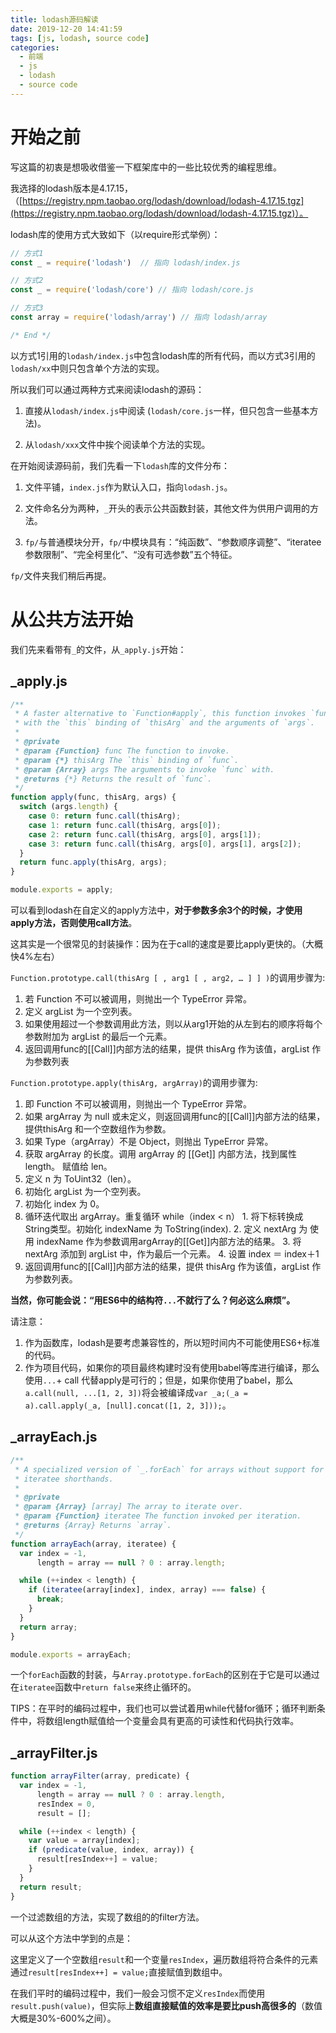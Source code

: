 ```yaml
---
title: lodash源码解读
date: 2019-12-20 14:41:59
tags: [js, lodash, source code]
categories:
  - 前端
  - js
  - lodash
  - source code
---
```


# 开始之前

写这篇的初衷是想吸收借鉴一下框架库中的一些比较优秀的编程思维。

我选择的lodash版本是4.17.15，（[https://registry.npm.taobao.org/lodash/download/lodash-4.17.15.tgz](https://registry.npm.taobao.org/lodash/download/lodash-4.17.15.tgz)）。

lodash库的使用方式大致如下（以require形式举例）：

``` js
// 方式1
const _ = require('lodash')  // 指向 lodash/index.js

// 方式2
const _ = require('lodash/core') // 指向 lodash/core.js

// 方式3
const array = require('lodash/array') // 指向 lodash/array

/* End */
```

以方式1引用的`lodash/index.js`中包含lodash库的所有代码，而以方式3引用的`lodash/xx`中则只包含单个方法的实现。

所以我们可以通过两种方式来阅读lodash的源码：

  1. 直接从`lodash/index.js`中阅读 (`lodash/core.js`一样，但只包含一些基本方法)。

  2. 从`lodash/xxx`文件中挨个阅读单个方法的实现。

在开始阅读源码前，我们先看一下`lodash`库的文件分布：

  1. 文件平铺，`index.js`作为默认入口，指向`lodash.js`。

  2. 文件命名分为两种，`_`开头的表示公共函数封装，其他文件为供用户调用的方法。

  3. `fp/`与普通模块分开，`fp/`中模块具有：“纯函数”、“参数顺序调整”、“iteratee参数限制”、“完全柯里化”、“没有可选参数”五个特征。

`fp/`文件夹我们稍后再提。

# 从公共方法开始

<!-- more -->

我们先来看带有`_`的文件，从`_apply.js`开始：

## _apply.js

``` js
/**
 * A faster alternative to `Function#apply`, this function invokes `func`
 * with the `this` binding of `thisArg` and the arguments of `args`.
 *
 * @private
 * @param {Function} func The function to invoke.
 * @param {*} thisArg The `this` binding of `func`.
 * @param {Array} args The arguments to invoke `func` with.
 * @returns {*} Returns the result of `func`.
 */
function apply(func, thisArg, args) {
  switch (args.length) {
    case 0: return func.call(thisArg);
    case 1: return func.call(thisArg, args[0]);
    case 2: return func.call(thisArg, args[0], args[1]);
    case 3: return func.call(thisArg, args[0], args[1], args[2]);
  }
  return func.apply(thisArg, args);
}

module.exports = apply;

```

可以看到lodash在自定义的apply方法中，**对于参数多余3个的时候，才使用apply方法，否则使用call方法**。

这其实是一个很常见的封装操作：因为在于call的速度是要比apply更快的。（大概快4%左右）

`Function.prototype.call(thisArg [ , arg1 [ , arg2, … ] ] )`的调用步骤为:

  1. 若 Function 不可以被调用，则抛出一个 TypeError 异常。
  2. 定义 argList 为一个空列表。
  3. 如果使用超过一个参数调用此方法，则以从arg1开始的从左到右的顺序将每个参数附加为 argList 的最后一个元素。
  4. 返回调用func的[[Call]]内部方法的结果，提供 thisArg 作为该值，argList 作为参数列表

`Function.prototype.apply(thisArg, argArray)`的调用步骤为:

  1. 即 Function 不可以被调用，则抛出一个 TypeError 异常。
  2. 如果 argArray 为 null 或未定义，则返回调用func的[[Call]]内部方法的结果，提供thisArg 和一个空数组作为参数。
  3. 如果 Type（argArray）不是 Object，则抛出 TypeError 异常。
  4. 获取 argArray 的长度。调用 argArray 的 [[Get]] 内部方法，找到属性 length。 赋值给 len。
  5. 定义 n 为 ToUint32（len）。
  6. 初始化 argList 为一个空列表。
  7. 初始化 index 为 0。
  8. 循环迭代取出 argArray。重复循环 while（index < n）
    1. 将下标转换成String类型。初始化 indexName 为 ToString(index).
    2. 定义 nextArg 为 使用 indexName 作为参数调用argArray的[[Get]]内部方法的结果。
    3. 将 nextArg 添加到 argList 中，作为最后一个元素。
    4. 设置 index ＝ index＋1
  9. 返回调用func的[[Call]]内部方法的结果，提供 thisArg 作为该值，argList 作为参数列表。


**当然，你可能会说：“用ES6中的结构符`...`不就行了么？何必这么麻烦”。**

请注意：
  
  1. 作为函数库，lodash是要考虑兼容性的，所以短时间内不可能使用ES6+标准的代码。
  2. 作为项目代码，如果你的项目最终构建时没有使用babel等库进行编译，那么使用`...`+ call 代替apply是可行的；但是，如果你使用了babel，那么`a.call(null, ...[1, 2, 3])`将会被编译成`var _a;(_a = a).call.apply(_a, [null].concat([1, 2, 3]));`。


## _arrayEach.js

``` js
/**
 * A specialized version of `_.forEach` for arrays without support for
 * iteratee shorthands.
 *
 * @private
 * @param {Array} [array] The array to iterate over.
 * @param {Function} iteratee The function invoked per iteration.
 * @returns {Array} Returns `array`.
 */
function arrayEach(array, iteratee) {
  var index = -1,
      length = array == null ? 0 : array.length;

  while (++index < length) {
    if (iteratee(array[index], index, array) === false) {
      break;
    }
  }
  return array;
}

module.exports = arrayEach;
```

一个`forEach`函数的封装，与`Array.prototype.forEach`的区别在于它是可以通过在`iteratee`函数中`return false`来终止循环的。

TIPS：在平时的编码过程中，我们也可以尝试着用while代替for循环；循环判断条件中，将数组length赋值给一个变量会具有更高的可读性和代码执行效率。

## _arrayFilter.js

``` js
function arrayFilter(array, predicate) {
  var index = -1,
      length = array == null ? 0 : array.length,
      resIndex = 0,
      result = [];

  while (++index < length) {
    var value = array[index];
    if (predicate(value, index, array)) {
      result[resIndex++] = value;
    }
  }
  return result;
}
```

一个过滤数组的方法，实现了数组的的filter方法。

可以从这个方法中学到的点是：

  这里定义了一个空数组`result`和一个变量`resIndex`，遍历数组将符合条件的元素通过`result[resIndex++] = value;`直接赋值到数组中。

  在我们平时的编码过程中，我们一般会习惯不定义`resIndex`而使用`result.push(value)`，但实际上**数组直接赋值的效率是要比push高很多的**（数值大概是30%-600%之间）。


















